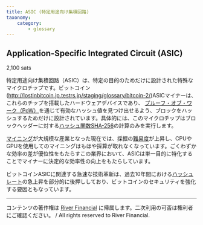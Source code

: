 ```yaml
---
title: ASIC (特定用途向け集積回路)
taxonomy:
    category:
        - glossary
---
```


## Application-Specific Integrated Circuit (ASIC)
2,100 sats

特定用途向け集積回路（ASIC）は、特定の目的のためだけに設計された特殊なマイクロチップです。ビットコイン(http://lostinbitcoin.jp.testrs.jp/staging/glossary/bitcoin-2/)ASICマイナーは、これらのチップを搭載したハードウェアデバイスであり、 [プルーフ・オブ・ワーク（PoW）](http://lostinbitcoin.jp.testrs.jp/staging/glossary/pow/)を通じて有効なハッシュ値を見つけ出せるよう、ブロックをハッシュするためだけに設計されています。具体的には、このマイクロチップはブロックヘッダーに対する[ハッシュ関数](http://lostinbitcoin.jp.testrs.jp/staging/glossary/hash_function/)[SHA-256](http://lostinbitcoin.jp.testrs.jp/staging/glossary/sha_256/)の計算のみを実行します。

[マイニング](http://lostinbitcoin.jp.testrs.jp/staging/glossary/mining/)が大規模な産業となった現在では、採掘の[難易度](http://lostinbitcoin.jp.testrs.jp/staging/glossary/difficulty/)が上昇し、CPUやGPUを使用してのマイニングはもはや採算が取れなくなっています。ごくわずかな効率の差が優位性をもたらすこの業界において、ASICは単一目的に特化することでマイナーに決定的な効率性の向上をもたらしています。

ビットコインASICに関連する急速な技術革新は、過去10年間における[ハッシュレート](http://lostinbitcoin.jp.testrs.jp/staging/glossary/hash_rate/)の急上昇を部分的に後押ししており、ビットコインのセキュリティを強化する要因ともなっています。

---
コンテンツの著作権は [River Financial](https://river.com/) に帰属します。二次利用の可否は権利者にご確認ください。 / All rights reserved to River Financial.
